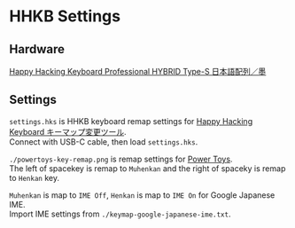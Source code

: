 # HHKB Settings

## Hardware

[Happy Hacking Keyboard Professional HYBRID Type-S 日本語配列／墨](https://www.pfu.fujitsu.com/direct/hhkb/detail_pd-kb820bs.html)

## Settings

`settings.hks` is HHKB keyboard remap settings for [Happy Hacking Keyboard キーマップ変更ツール](https://happyhackingkb.com/jp/download/).  
Connect with USB-C cable, then load `settings.hks`.  

`./powertoys-key-remap.png` is remap settings for [Power Toys](https://github.com/microsoft/PowerToys).  
The left of spacekey is remap to `Muhenkan` and the right of spaceky is remap to `Henkan` key.  

`Muhenkan` is map to `IME Off`, `Henkan` is map to `IME On` for Google Japanese IME.  
Import IME settings from `./keymap-google-japanese-ime.txt`.